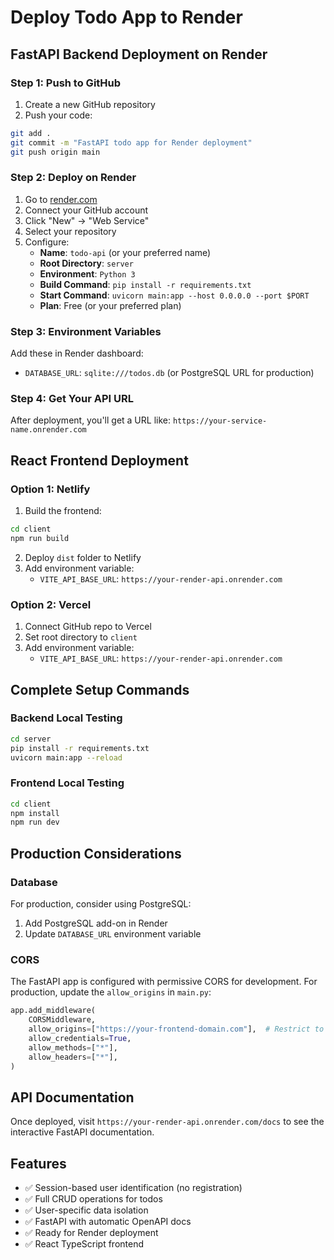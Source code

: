 # Deploy Todo App to Render

## FastAPI Backend Deployment on Render

### Step 1: Push to GitHub
1. Create a new GitHub repository
2. Push your code:
```bash
git add .
git commit -m "FastAPI todo app for Render deployment"
git push origin main
```

### Step 2: Deploy on Render
1. Go to [render.com](https://render.com)
2. Connect your GitHub account
3. Click "New" → "Web Service"
4. Select your repository
5. Configure:
   - **Name**: `todo-api` (or your preferred name)
   - **Root Directory**: `server`
   - **Environment**: `Python 3`
   - **Build Command**: `pip install -r requirements.txt`
   - **Start Command**: `uvicorn main:app --host 0.0.0.0 --port $PORT`
   - **Plan**: Free (or your preferred plan)

### Step 3: Environment Variables
Add these in Render dashboard:
- `DATABASE_URL`: `sqlite:///todos.db` (or PostgreSQL URL for production)

### Step 4: Get Your API URL
After deployment, you'll get a URL like:
`https://your-service-name.onrender.com`

## React Frontend Deployment

### Option 1: Netlify
1. Build the frontend:
```bash
cd client
npm run build
```
2. Deploy `dist` folder to Netlify
3. Add environment variable:
   - `VITE_API_BASE_URL`: `https://your-render-api.onrender.com`

### Option 2: Vercel
1. Connect GitHub repo to Vercel
2. Set root directory to `client`
3. Add environment variable:
   - `VITE_API_BASE_URL`: `https://your-render-api.onrender.com`

## Complete Setup Commands

### Backend Local Testing
```bash
cd server
pip install -r requirements.txt
uvicorn main:app --reload
```

### Frontend Local Testing
```bash
cd client
npm install
npm run dev
```

## Production Considerations

### Database
For production, consider using PostgreSQL:
1. Add PostgreSQL add-on in Render
2. Update `DATABASE_URL` environment variable

### CORS
The FastAPI app is configured with permissive CORS for development. For production, update the `allow_origins` in `main.py`:

```python
app.add_middleware(
    CORSMiddleware,
    allow_origins=["https://your-frontend-domain.com"],  # Restrict to your frontend domain
    allow_credentials=True,
    allow_methods=["*"],
    allow_headers=["*"],
)
```

## API Documentation
Once deployed, visit `https://your-render-api.onrender.com/docs` to see the interactive FastAPI documentation.

## Features
- ✅ Session-based user identification (no registration)
- ✅ Full CRUD operations for todos
- ✅ User-specific data isolation
- ✅ FastAPI with automatic OpenAPI docs
- ✅ Ready for Render deployment
- ✅ React TypeScript frontend